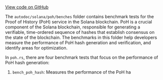 [View code on GitHub](https://github.com/solana-labs/solana/tree/master/na/poh/benches)

The `autodoc/solana/poh/benches` folder contains benchmark tests for the Proof of History (PoH) service in the Solana blockchain. PoH is a crucial component of the Solana blockchain, responsible for generating a verifiable, time-ordered sequence of hashes that establish consensus on the state of the blockchain. The benchmarks in this folder help developers measure the performance of PoH hash generation and verification, and identify areas for optimization.

In `poh.rs`, there are four benchmark tests that focus on the performance of PoH hash generation:

1. `bench_poh_hash`: Measures the performance of the PoH ha